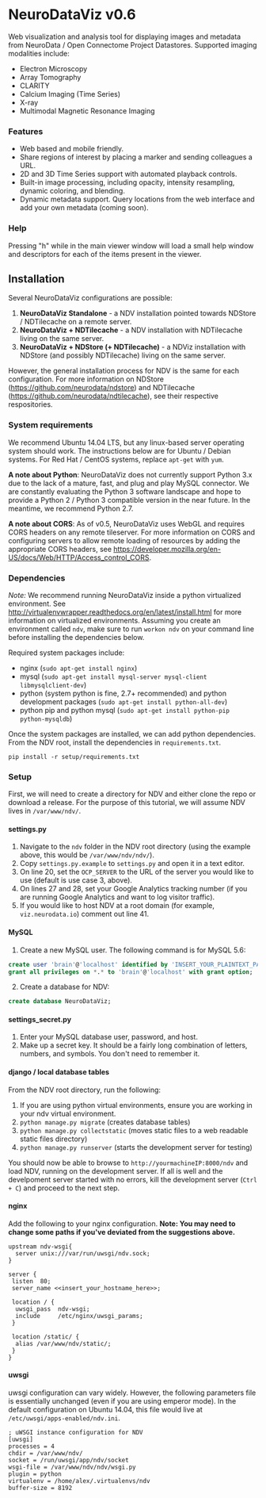 # NeuroDataViz v0.6

Web visualization and analysis tool for displaying images and metadata from NeuroData / Open Connectome Project Datastores. Supported imaging modalities include:

 * Electron Microscopy
 * Array Tomography
 * CLARITY
 * Calcium Imaging (Time Series)
 * X-ray
 * Multimodal Magnetic Resonance Imaging

### Features
 * Web based and mobile friendly.
 * Share regions of interest by placing a marker and sending colleagues a URL.
 * 2D and 3D Time Series support with automated playback controls.
 * Built-in image processing, including opacity, intensity resampling, dynamic coloring, and blending.
 * Dynamic metadata support. Query locations from the web interface and add your own metadata (coming soon).

### Help
Pressing "h" while in the main viewer window will load a small help window and descriptors for each of the items present in the viewer. 

## Installation

Several NeuroDataViz configurations are possible:
 1. **NeuroDataViz Standalone** - a NDV installation pointed towards NDStore / NDTilecache on a remote server.
 2. **NeuroDataViz + NDTilecache** - a NDV installation with NDTilecache living on the same server.
 3. **NeuroDataViz + NDStore (+ NDTilecache)** - a NDViz installation with NDStore (and possibly NDTilecache) living on the same server.

However, the general installation process for NDV is the same for each configuration. For more information on NDStore (https://github.com/neurodata/ndstore) and NDTilecache (https://github.com/neurodata/ndtilecache), see their respective respositories.

### System requirements

We recommend Ubuntu 14.04 LTS, but any linux-based server operating system should work. The instructions below are for Ubuntu / Debian systems. For Red Hat / CentOS systems, replace `apt-get` with `yum`.

**A note about Python**: NeuroDataViz does not currently support Python 3.x due to the lack of a mature, fast, and plug and play MySQL connector. We are constantly evaluating the Python 3 software landscape and hope to provide a Python 2 / Python 3 compatible version in the near future. In the meantime, we recommend Python 2.7.

**A note about CORS**: As of v0.5, NeuroDataViz uses WebGL and requires CORS headers on any remote tileserver. For more information on CORS and configuring servers to allow remote loading of resources by adding the appropriate CORS headers, see https://developer.mozilla.org/en-US/docs/Web/HTTP/Access_control_CORS.


### Dependencies
*Note:* We recommend running NeuroDataViz inside a python virtualized environment. See http://virtualenvwrapper.readthedocs.org/en/latest/install.html for more information on virtualized environments. Assuming you create an environment called ```ndv```, make sure to run ```workon ndv``` on your command line before installing the dependencies below.

Required system packages include:
 * nginx (```sudo apt-get install nginx```)
 * mysql (```sudo apt-get install mysql-server mysql-client libmysqlclient-dev```)
 * python (system python is fine, 2.7+ recommended) and python development packages (```sudo apt-get install python-all-dev```)
 * python pip and python mysql (```sudo apt-get install python-pip python-mysqldb```)


Once the system packages are installed, we can add python dependencies. From the NDV root, install the dependencies in ```requirements.txt```.

``` pip install -r setup/requirements.txt ```

### Setup
First, we will need to create a directory for NDV and either clone the repo or download a release. For the purpose of this tutorial, we will assume NDV lives in ```/var/www/ndv/```.

#### settings.py
 1. Navigate to the ```ndv``` folder in the NDV root directory (using the example above, this would be ```/var/www/ndv/ndv/```).
 2. Copy ```settings.py.example``` to ```settings.py``` and open it in a text editor.
 3. On line 20, set the ```OCP_SERVER``` to the URL of the server you would like to use (default is use case 3, above).
 4. On lines 27 and 28, set your Google Analytics tracking number (if you are running Google Analytics and want to log visitor traffic).
 5. If you would like to host NDV at a root domain (for example, ```viz.neurodata.io```) comment out line 41.

#### MySQL
 1. Create a new MySQL user. The following command is for MySQL 5.6:

 ```SQL
 create user 'brain'@'localhost' identified by 'INSERT_YOUR_PLAINTEXT_PASSWORD_HERE';
 grant all privileges on *.* to 'brain'@'localhost' with grant option;
 ```

 2. Create a database for NDV:

 ```SQL
 create database NeuroDataViz;
 ```

#### settings_secret.py
 1. Enter your MySQL database user, password, and host.
 2. Make up a secret key. It should be a fairly long combination of letters, numbers, and symbols. You don't need to remember it.

#### django / local database tables
From the NDV root directory, run the following:
 1. If you are using python virtual environments, ensure you are working in your ndv virtual environment.
 2. ```python manage.py migrate``` (creates database tables)
 3. ```python manage.py collectstatic``` (moves static files to a web readable static files directory)
 4. ```python manage.py runserver``` (starts the development server for testing)

You should now be able to browse to ```http://yourmachineIP:8000/ndv``` and load NDV, running on the development server. If all is well and the develpoment server started with no errors, kill the development server (```Ctrl + C```) and proceed to the next step.

#### nginx
Add the following to your nginx configuration. **Note: You may need to change some paths if you've deviated from the suggestions above.**
```
upstream ndv-wsgi{
  server unix:///var/run/uwsgi/ndv.sock;
}

server {
 listen  80;
 server_name <<insert_your_hostname_here>>;

 location / {
  uwsgi_pass  ndv-wsgi;
  include     /etc/nginx/uwsgi_params;
 }

 location /static/ {
  alias /var/www/ndv/static/;
 }
}
```

#### uwsgi
uwsgi configuration can vary widely. However, the following parameters file is essentially unchanged (even if you are using emperor mode). In the default configuration on Ubuntu 14.04, this file would live at ```/etc/uwsgi/apps-enabled/ndv.ini```.

```
; uWSGI instance configuration for NDV
[uwsgi]
processes = 4
chdir = /var/www/ndv/
socket = /run/uwsgi/app/ndv/socket
wsgi-file = /var/www/ndv/ndv/wsgi.py
plugin = python
virtualenv = /home/alex/.virtualenvs/ndv
buffer-size = 8192
```
